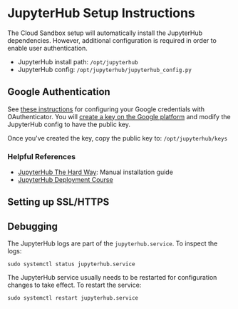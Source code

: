 # JupyterHub Setup Instructions

The Cloud Sandbox setup will automatically install the JupyterHub dependencies. However, additional configuration is required in order to enable user authentication.

- JupyterHub install path: `/opt/jupyterhub`
- JupyterHub config: `/opt/jupyterhub/jupyterhub_config.py`

## Google Authentication

See [these instructions](https://oauthenticator.readthedocs.io/en/latest/getting-started.html#google-setup) for configuring your Google credentials with OAuthenticator. You will [create a key on the Google platform](https://developers.google.com/identity/protocols/oauth2) and modify the JupyterHub config to have the public key.

Once you've created the key, copy the public key to: `/opt/jupyterhub/keys`

### Helpful References

- [JupyterHub The Hard Way](https://github.com/jupyterhub/jupyterhub-the-hard-way/blob/HEAD/docs/installation-guide-hard.md): Manual installation guide
- [JupyterHub Deployment Course](https://professorkazarinoff.github.io/jupyterhub-engr114/google_oauth/)


## Setting up SSL/HTTPS



## Debugging

The JupyterHub logs are part of the `jupyterhub.service`. To inspect the logs:

```
sudo systemctl status jupyterhub.service
```

The JupyterHub service usually needs to be restarted for configuration changes to take effect. To restart the service:

```
sudo systemctl restart jupyterhub.service
```

